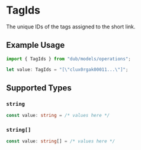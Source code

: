 # TagIds

The unique IDs of the tags assigned to the short link.

## Example Usage

```typescript
import { TagIds } from "dub/models/operations";

let value: TagIds = "[\"clux0rgak00011...\"]";
```

## Supported Types

### `string`

```typescript
const value: string = /* values here */
```

### `string[]`

```typescript
const value: string[] = /* values here */
```

